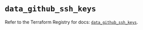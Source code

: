 # `data_github_ssh_keys`

Refer to the Terraform Registry for docs: [`data_github_ssh_keys`](https://registry.terraform.io/providers/integrations/github/6.3.1/docs/data-sources/ssh_keys).
